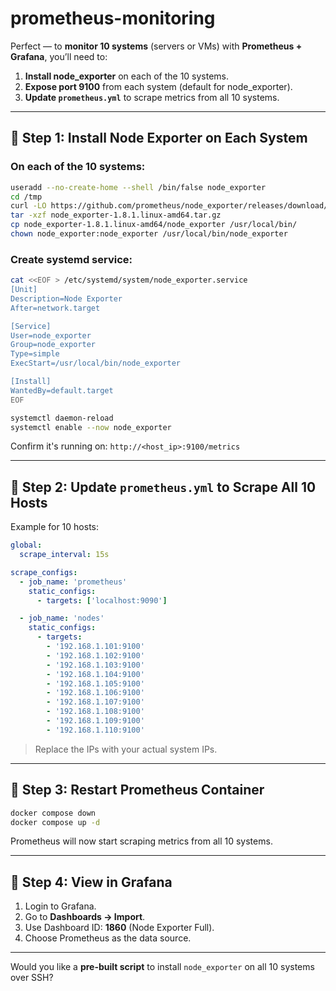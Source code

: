 ﻿# prometheus-monitoring
Perfect — to **monitor 10 systems** (servers or VMs) with **Prometheus + Grafana**, you’ll need to:

1. **Install node\_exporter** on each of the 10 systems.
2. **Expose port 9100** from each system (default for node\_exporter).
3. **Update `prometheus.yml`** to scrape metrics from all 10 systems.

---

## 🧱 Step 1: Install Node Exporter on Each System

### On each of the 10 systems:

```bash
useradd --no-create-home --shell /bin/false node_exporter
cd /tmp
curl -LO https://github.com/prometheus/node_exporter/releases/download/v1.8.1/node_exporter-1.8.1.linux-amd64.tar.gz
tar -xzf node_exporter-1.8.1.linux-amd64.tar.gz
cp node_exporter-1.8.1.linux-amd64/node_exporter /usr/local/bin/
chown node_exporter:node_exporter /usr/local/bin/node_exporter
```

### Create systemd service:

```bash
cat <<EOF > /etc/systemd/system/node_exporter.service
[Unit]
Description=Node Exporter
After=network.target

[Service]
User=node_exporter
Group=node_exporter
Type=simple
ExecStart=/usr/local/bin/node_exporter

[Install]
WantedBy=default.target
EOF

systemctl daemon-reload
systemctl enable --now node_exporter
```

Confirm it's running on: `http://<host_ip>:9100/metrics`

---

## 🧱 Step 2: Update `prometheus.yml` to Scrape All 10 Hosts

Example for 10 hosts:

```yaml
global:
  scrape_interval: 15s

scrape_configs:
  - job_name: 'prometheus'
    static_configs:
      - targets: ['localhost:9090']

  - job_name: 'nodes'
    static_configs:
      - targets:
        - '192.168.1.101:9100'
        - '192.168.1.102:9100'
        - '192.168.1.103:9100'
        - '192.168.1.104:9100'
        - '192.168.1.105:9100'
        - '192.168.1.106:9100'
        - '192.168.1.107:9100'
        - '192.168.1.108:9100'
        - '192.168.1.109:9100'
        - '192.168.1.110:9100'
```

> Replace the IPs with your actual system IPs.

---

## 🧱 Step 3: Restart Prometheus Container

```bash
docker compose down
docker compose up -d
```

Prometheus will now start scraping metrics from all 10 systems.

---

## 🧱 Step 4: View in Grafana

1. Login to Grafana.
2. Go to **Dashboards → Import**.
3. Use Dashboard ID: **1860** (Node Exporter Full).
4. Choose Prometheus as the data source.

---

Would you like a **pre-built script** to install `node_exporter` on all 10 systems over SSH?
